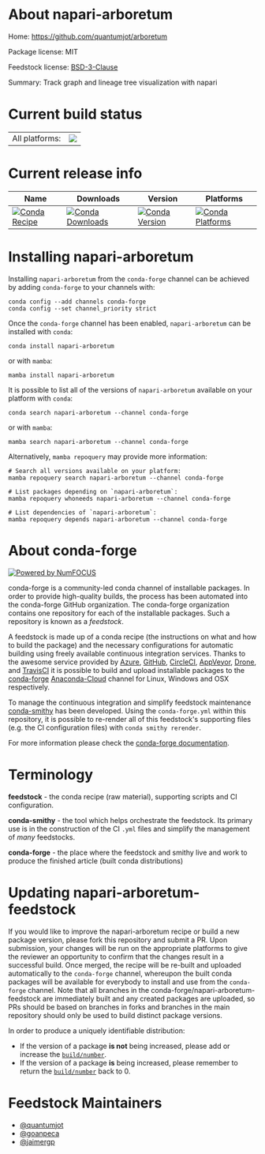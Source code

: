 About napari-arboretum
======================

Home: https://github.com/quantumjot/arboretum

Package license: MIT

Feedstock license: [BSD-3-Clause](https://github.com/conda-forge/napari-arboretum-feedstock/blob/main/LICENSE.txt)

Summary: Track graph and lineage tree visualization with napari

Current build status
====================


<table><tr><td>All platforms:</td>
    <td>
      <a href="https://dev.azure.com/conda-forge/feedstock-builds/_build/latest?definitionId=15332&branchName=main">
        <img src="https://dev.azure.com/conda-forge/feedstock-builds/_apis/build/status/napari-arboretum-feedstock?branchName=main">
      </a>
    </td>
  </tr>
</table>

Current release info
====================

| Name | Downloads | Version | Platforms |
| --- | --- | --- | --- |
| [![Conda Recipe](https://img.shields.io/badge/recipe-napari--arboretum-green.svg)](https://anaconda.org/conda-forge/napari-arboretum) | [![Conda Downloads](https://img.shields.io/conda/dn/conda-forge/napari-arboretum.svg)](https://anaconda.org/conda-forge/napari-arboretum) | [![Conda Version](https://img.shields.io/conda/vn/conda-forge/napari-arboretum.svg)](https://anaconda.org/conda-forge/napari-arboretum) | [![Conda Platforms](https://img.shields.io/conda/pn/conda-forge/napari-arboretum.svg)](https://anaconda.org/conda-forge/napari-arboretum) |

Installing napari-arboretum
===========================

Installing `napari-arboretum` from the `conda-forge` channel can be achieved by adding `conda-forge` to your channels with:

```
conda config --add channels conda-forge
conda config --set channel_priority strict
```

Once the `conda-forge` channel has been enabled, `napari-arboretum` can be installed with `conda`:

```
conda install napari-arboretum
```

or with `mamba`:

```
mamba install napari-arboretum
```

It is possible to list all of the versions of `napari-arboretum` available on your platform with `conda`:

```
conda search napari-arboretum --channel conda-forge
```

or with `mamba`:

```
mamba search napari-arboretum --channel conda-forge
```

Alternatively, `mamba repoquery` may provide more information:

```
# Search all versions available on your platform:
mamba repoquery search napari-arboretum --channel conda-forge

# List packages depending on `napari-arboretum`:
mamba repoquery whoneeds napari-arboretum --channel conda-forge

# List dependencies of `napari-arboretum`:
mamba repoquery depends napari-arboretum --channel conda-forge
```


About conda-forge
=================

[![Powered by
NumFOCUS](https://img.shields.io/badge/powered%20by-NumFOCUS-orange.svg?style=flat&colorA=E1523D&colorB=007D8A)](https://numfocus.org)

conda-forge is a community-led conda channel of installable packages.
In order to provide high-quality builds, the process has been automated into the
conda-forge GitHub organization. The conda-forge organization contains one repository
for each of the installable packages. Such a repository is known as a *feedstock*.

A feedstock is made up of a conda recipe (the instructions on what and how to build
the package) and the necessary configurations for automatic building using freely
available continuous integration services. Thanks to the awesome service provided by
[Azure](https://azure.microsoft.com/en-us/services/devops/), [GitHub](https://github.com/),
[CircleCI](https://circleci.com/), [AppVeyor](https://www.appveyor.com/),
[Drone](https://cloud.drone.io/welcome), and [TravisCI](https://travis-ci.com/)
it is possible to build and upload installable packages to the
[conda-forge](https://anaconda.org/conda-forge) [Anaconda-Cloud](https://anaconda.org/)
channel for Linux, Windows and OSX respectively.

To manage the continuous integration and simplify feedstock maintenance
[conda-smithy](https://github.com/conda-forge/conda-smithy) has been developed.
Using the ``conda-forge.yml`` within this repository, it is possible to re-render all of
this feedstock's supporting files (e.g. the CI configuration files) with ``conda smithy rerender``.

For more information please check the [conda-forge documentation](https://conda-forge.org/docs/).

Terminology
===========

**feedstock** - the conda recipe (raw material), supporting scripts and CI configuration.

**conda-smithy** - the tool which helps orchestrate the feedstock.
                   Its primary use is in the construction of the CI ``.yml`` files
                   and simplify the management of *many* feedstocks.

**conda-forge** - the place where the feedstock and smithy live and work to
                  produce the finished article (built conda distributions)


Updating napari-arboretum-feedstock
===================================

If you would like to improve the napari-arboretum recipe or build a new
package version, please fork this repository and submit a PR. Upon submission,
your changes will be run on the appropriate platforms to give the reviewer an
opportunity to confirm that the changes result in a successful build. Once
merged, the recipe will be re-built and uploaded automatically to the
`conda-forge` channel, whereupon the built conda packages will be available for
everybody to install and use from the `conda-forge` channel.
Note that all branches in the conda-forge/napari-arboretum-feedstock are
immediately built and any created packages are uploaded, so PRs should be based
on branches in forks and branches in the main repository should only be used to
build distinct package versions.

In order to produce a uniquely identifiable distribution:
 * If the version of a package **is not** being increased, please add or increase
   the [``build/number``](https://docs.conda.io/projects/conda-build/en/latest/resources/define-metadata.html#build-number-and-string).
 * If the version of a package **is** being increased, please remember to return
   the [``build/number``](https://docs.conda.io/projects/conda-build/en/latest/resources/define-metadata.html#build-number-and-string)
   back to 0.

Feedstock Maintainers
=====================

* [@quantumjot](https://github.com/quantumjot/)
* [@goanpeca](https://github.com/goanpeca/)
* [@jaimergp](https://github.com/jaimergp/)

